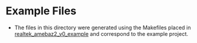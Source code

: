 # Example Files

- The files in this directory were generated using the Makefiles placed in
[realtek_amebaz2_v0_example](https://github.com/Ameba-AIoT/ameba-rtos-z2/tree/main/project/realtek_amebaz2_v0_example/GCC-RELEASE) and correspond to the example project.